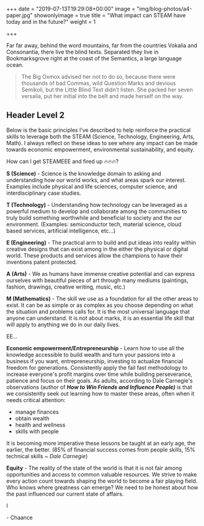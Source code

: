 +++
date = "2019-07-13T19:29:08+00:00"
image = "img/blog-photos/a4-paper.jpg"
showonlyimage = true
title = "What impact can STEAM have today and in the future?"
weight = 1

+++

Far far away, behind the word mountains, far from the countries Vokalia and Consonantia, there live the blind texts. Separated they live in Bookmarksgrove right at the coast of the Semantics, a large language ocean.

> The Big Oxmox advised her not to do so, because there were thousands of bad Commas, wild Question Marks and devious Semikoli, but the Little Blind Text didn't listen. She packed her seven versalia, put her initial into the belt and made herself on the way.

## Header Level 2

Below is the basic principles I've described to help reinforce the practical skills to leverage both the STEAM (Science, Technology, Engineering, Arts, Math). I always reflect on these ideas to see where any impact can be made towards economic empowerment, environmental sustainability, and equity.

How can I get STEAMEEE and fired up 🔥🔥🔥?

**S (Science)** - Science is the knowledge domain to asking and understanding how our world works, and what areas spark our interest. Examples include physical and life sciences, computer science, and interdisciplinary case studies.

**T (Technology)** - Understanding how technology can be leveraged as a powerful medium to develop and collaborate among the communities to truly build something worthwhile and beneficial to society and the our environment. (Examples: semiconductor tech, material science, cloud based services, artificial intelligence, etc…)

**E (Engineering)** - The practical arm to build and put ideas into reality within creative designs that can exist among in the either the physical or digital world. These products and services allow the champions to have their inventions patent protected.

**A (Arts)** - We as humans have immense creative potential and can express ourselves with beautiful pieces of art through many mediums (paintings, fashion, drawings, creative writing, music, etc.)

**M (Mathematics)** - The skill we use as a foundation for all the other areas to exist. It can be as simple or as complex as you choose depending on what the situation and problems calls for. It is the most universal language that anyone can understand. It is not about marks, it is an essential life skill that will apply to anything we do in our daily lives.

EE…

**Economic empowerment/Entrepreneurship** - Learn how to use all the knowledge accessible to build wealth and turn your passions into a business if you want, entrepreneurship, investing to actualize financial freedom for generations. Consistently apply the fail fast methodology to increase everyone's profit margins over time while building perseverance, patience and focus on their goals. As adults, according to Dale Carnegie's observations (author of **_How to Win Friends and Influence People)_** is that we consistently seek out learning how to master these areas, often when it needs critical attention:

* manage finances
* obtain wealth
* health and wellness
* skills with people

It is becoming more imperative these lessons be taught at an early age, the earlier, the better. (85% of financial success comes from people skills, 15% technical skills \~ _Dale Carnegie_)

**Equity** - The reality of the state of the world is that it is not fair among opportunities and access to common valuable resources. We strive to make every action count towards shaping the world to become a fair playing field. Who knows where greatness can emerge? We need to be honest about how the past influenced our current state of affairs.

I

\- Chaance